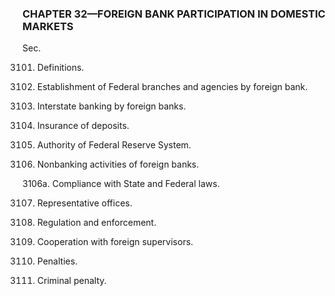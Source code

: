 ### **CHAPTER 32—FOREIGN BANK PARTICIPATION IN DOMESTIC MARKETS** ###

Sec.

3101. Definitions.

3102. Establishment of Federal branches and agencies by foreign bank.

3103. Interstate banking by foreign banks.

3104. Insurance of deposits.

3105. Authority of Federal Reserve System.

3106. Nonbanking activities of foreign banks.

3106a. Compliance with State and Federal laws.

3107. Representative offices.

3108. Regulation and enforcement.

3109. Cooperation with foreign supervisors.

3110. Penalties.

3111. Criminal penalty.
